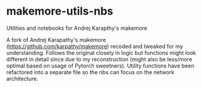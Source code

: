 # makemore-utils-nbs
Utilities and notebooks for Andrej Karapthy's makemore

A fork of Andrej Karapathy's makemore (https://github.com/karpathy/makemore) recoded and tweaked for my understanding. Follows the original closely in logic but functions might look different in detail since due to my reconstruction (might also be less/more optimal based on usage of Pytorch sweetners). Utility functions have been refactored into a separate file so the nbs can focus on the network architecture. 
